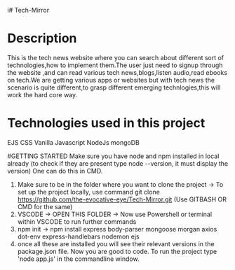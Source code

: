 i# Tech-Mirror

# Description
This is the tech news website where you can search about different sort of technologies,how to implement them.The user just need to signup through the website ,and can read various tech news,blogs,listen audio,read ebooks on tech.We are getting various apps or websites but with tech news the scenario is quite different,to grasp different emerging technlogies,this will work the hard core way.


# Technologies used in this project
EJS
CSS
Vanilla Javascript
NodeJs
mongoDB

#GETTING STARTED 
Make sure you have node and npm installed in local already (to check if they are present type node --version, it must display the version) One can do this in CMD.
1. Make sure to be in the folder where you want to clone the project -> To set up the project locally, use command git clone https://github.com/the-evocative-eye/Tech-Mirror.git (Use GITBASH OR CMD for the same)
2. VSCODE -> OPEN THIS FOLDER -> Now use Powershell or terminal within VSCODE to run further commands
3. npm init -> npm install express body-parser mongoose morgan axios dot-env express-handlebars nodemon ejs
4. once all these are installed you will see their relevant versions in the package.json file. Now you are good to code.
To run the project type 'node app.js' in the commandline window.
